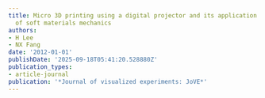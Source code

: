 ```yaml
---
title: Micro 3D printing using a digital projector and its application in the study
  of soft materials mechanics
authors:
- H Lee
- NX Fang
date: '2012-01-01'
publishDate: '2025-09-18T05:41:20.528880Z'
publication_types:
- article-journal
publication: '*Journal of visualized experiments: JoVE*'
---
```

